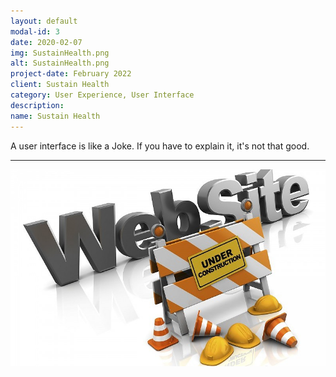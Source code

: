 ```yaml
---
layout: default
modal-id: 3
date: 2020-02-07
img: SustainHealth.png
alt: SustainHealth.png
project-date: February 2022
client: Sustain Health
category: User Experience, User Interface
description:
name: Sustain Health
---
```


A user interface is like a Joke. If you have to explain it, it's not that good.

---

![work in progress](./img/Shared/wip.png)
